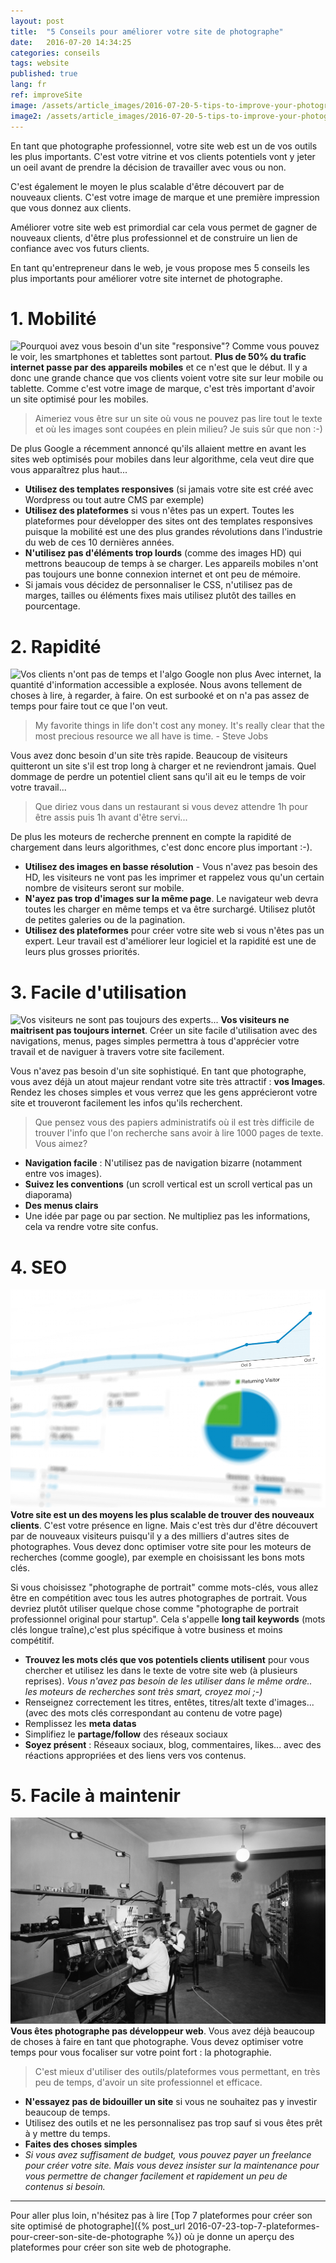 ```yaml
---
layout: post
title:  "5 Conseils pour améliorer votre site de photographe"
date:   2016-07-20 14:34:25
categories: conseils
tags: website
published: true
lang: fr
ref: improveSite
image: /assets/article_images/2016-07-20-5-tips-to-improve-your-photography-website/cover.jpg
image2: /assets/article_images/2016-07-20-5-tips-to-improve-your-photography-website/cover.jpg
---
```

En tant que photographe professionnel, votre site web est un de vos outils les plus importants. C'est votre vitrine et vos clients potentiels vont y jeter un oeil avant de prendre la décision de travailler avec vous ou non. 

C'est également le moyen le plus scalable d'être découvert par de nouveaux clients. C'est votre image de marque et une première impression que vous donnez aux clients.

Améliorer votre site web est primordial car cela vous permet de gagner de nouveaux clients, d'être plus professionnel et de construire un lien de confiance avec vos futurs clients.

En tant qu'entrepreneur dans le web, je vous propose mes 5 conseils les plus importants pour améliorer votre site internet de photographe.

# 1. Mobilité 

![Pourquoi avez vous besoin d'un site "responsive"?](/assets/article_images/2016-07-20-5-tips-to-improve-your-photography-website/web-statistic.png)
Comme vous pouvez le voir, les smartphones et tablettes sont partout. **Plus de 50% du trafic internet passe par des appareils mobiles** et ce n'est que le début. 
Il y a donc une grande chance que vos clients voient votre site sur leur mobile ou tablette.
Comme c'est votre image de marque, c'est très important d'avoir un site optimisé pour les mobiles.

>Aimeriez vous être sur un site où vous ne pouvez pas lire tout le texte et où les images sont coupées en plein milieu? Je suis sûr que non :-) 

De plus Google a récemment annoncé qu'ils allaient mettre en avant les sites web optimisés pour mobiles dans leur algorithme, cela veut dire que vous apparaîtrez plus haut...

- **Utilisez des templates responsives** (si jamais votre site est créé avec Wordpress ou tout autre CMS par exemple)
- **Utilisez des plateformes** si vous n'êtes pas un expert. Toutes les plateformes pour développer des sites ont des templates responsives puisque la mobilité est une des plus grandes révolutions dans l'industrie du web de ces 10 dernières années.
- **N'utilisez pas d'éléments trop lourds** (comme des images HD) qui mettrons beaucoup de temps à se charger. Les appareils mobiles n'ont pas toujours une bonne connexion internet et ont peu de mémoire.
- Si jamais vous décidez de personnaliser le CSS, n'utilisez pas de marges, tailles ou éléments fixes mais utilisez plutôt des tailles en pourcentage.


# 2. Rapidité 

![Vos clients n'ont pas de temps et l'algo Google non plus](/assets/article_images/2016-07-20-5-tips-to-improve-your-photography-website/clock.jpg)
Avec internet, la quantité d'information accessible a explosée. Nous avons tellement de choses à lire, à regarder, à faire. On est surbooké et on n'a pas assez de temps pour faire tout ce que l'on veut.

>My favorite things in life don't cost any money. It's really clear that the most precious resource we all have is time. - Steve Jobs 

Vous avez donc besoin d'un site très rapide. Beaucoup de visiteurs quitteront un site s'il est trop long à charger et ne reviendront jamais. Quel dommage de perdre un potentiel client sans qu'il ait eu le temps de voir votre travail...

>Que diriez vous dans un restaurant si vous devez attendre 1h pour être assis puis 1h avant d'être servi...

De plus les moteurs de recherche prennent en compte la rapidité de chargement dans leurs algorithmes, c'est donc encore plus important :-).

- **Utilisez des images en basse résolution** - Vous n'avez pas besoin des HD, les visiteurs ne vont pas les imprimer et rappelez vous qu'un certain nombre de visiteurs seront sur mobile.
- **N'ayez pas trop d'images sur la même page**. Le navigateur web devra toutes les charger en même temps et va être surchargé. Utilisez plutôt de petites galeries ou de la pagination.
- **Utilisez des plateformes** pour créer votre site web si vous n'êtes pas un expert. Leur travail est d'améliorer leur logiciel et la rapidité est une de leurs plus grosses priorités.


# 3. Facile d'utilisation

![Vos visiteurs ne sont pas toujours des experts...](/assets/article_images/2016-07-20-5-tips-to-improve-your-photography-website/easy.jpg)
**Vos visiteurs ne maitrisent pas toujours internet**.
Créer un site facile d'utilisation avec des navigations, menus, pages simples permettra à tous d'apprécier votre travail et de naviguer à travers votre site facilement. 

Vous n'avez pas besoin d'un site sophistiqué. En tant que photographe, vous avez déjà un atout majeur rendant votre site très attractif : **vos Images**.
Rendez les choses simples et vous verrez que les gens apprécieront votre site et trouveront facilement les infos qu'ils recherchent.

>Que pensez vous des papiers administratifs où il est très difficile de trouver l'info que l'on recherche sans avoir à lire 1000 pages de texte. Vous aimez? 

- **Navigation facile** : N'utilisez pas de navigation bizarre (notamment entre vos images). 
- **Suivez les conventions** (un scroll vertical est un scroll vertical pas un diaporama)
- **Des menus clairs**
- Une idée par page ou par section. Ne multipliez pas les informations, cela va rendre votre site confus.

# 4. SEO

![Optimisez votre site pour être découvert par de nouveaux clients.](/assets/article_images/2016-07-20-5-tips-to-improve-your-photography-website/seo.jpg)
**Votre site est un des moyens les plus scalable de trouver des nouveaux clients**. C'est votre présence en ligne. Mais c'est très dur d'être découvert par de nouveaux visiteurs puisqu'il y a des milliers d'autres sites de photographes. Vous devez donc optimiser votre site pour les moteurs de recherches (comme google), par exemple en choisissant les bons mots clés. 

Si vous choisissez "photographe de portrait" comme mots-clés, vous allez être en compétition avec tous les autres photographes de portrait. Vous devriez plutôt utiliser quelque chose comme "photographe de portrait professionnel original pour startup". Cela s'appelle **long tail keywords** (mots clés longue traîne),c'est plus spécifique à votre business et moins compétitif.

- **Trouvez les mots clés que vos potentiels clients utilisent** pour vous chercher et utilisez les dans le texte de votre site web (à plusieurs reprises).
*Vous n'avez pas besoin de les utiliser dans le même ordre.. les moteurs de recherches sont très smart, croyez moi ;-)* 
- Renseignez correctement les titres, entêtes, titres/alt texte d'images... (avec des mots clés correspondant au contenu de votre page)
- Remplissez les **meta datas** 
- Simplifiez le **partage/follow** des réseaux sociaux
- **Soyez présent** : Réseaux sociaux, blog, commentaires, likes... avec des réactions appropriées et des liens vers vos contenus.

# 5. Facile à maintenir

![Vous êtes photographe, pas développeur web : ne perdez pas votre temps!](/assets/article_images/2016-07-20-5-tips-to-improve-your-photography-website/maintain.jpg)
**Vous êtes photographe pas développeur web**. Vous avez déjà beaucoup de choses à faire en tant que photographe. Vous devez optimiser votre temps pour vous focaliser sur votre point fort : la photographie. 

> C'est mieux d'utiliser des outils/plateformes vous permettant, en très peu de temps, d'avoir un site professionnel et efficace.

- **N'essayez pas de bidouiller un site** si vous ne souhaitez pas y investir beaucoup de temps.
- Utilisez des outils et ne les personnalisez pas trop sauf si vous êtes prêt à y mettre du temps.
- **Faites des choses simples**
- *Si vous avez suffisament de budget, vous pouvez payer un freelance pour créer votre site. Mais vous devez insister sur la maintenance pour vous permettre de changer facilement et rapidement un peu de contenus si besoin.*


---
Pour aller plus loin, n'hésitez pas à lire [Top 7 plateformes pour créer son site optimisé de photographe]({% post_url 2016-07-23-top-7-plateformes-pour-creer-son-site-de-photographe %}) où je donne un aperçu des plateformes pour créer son site web de photographe.
